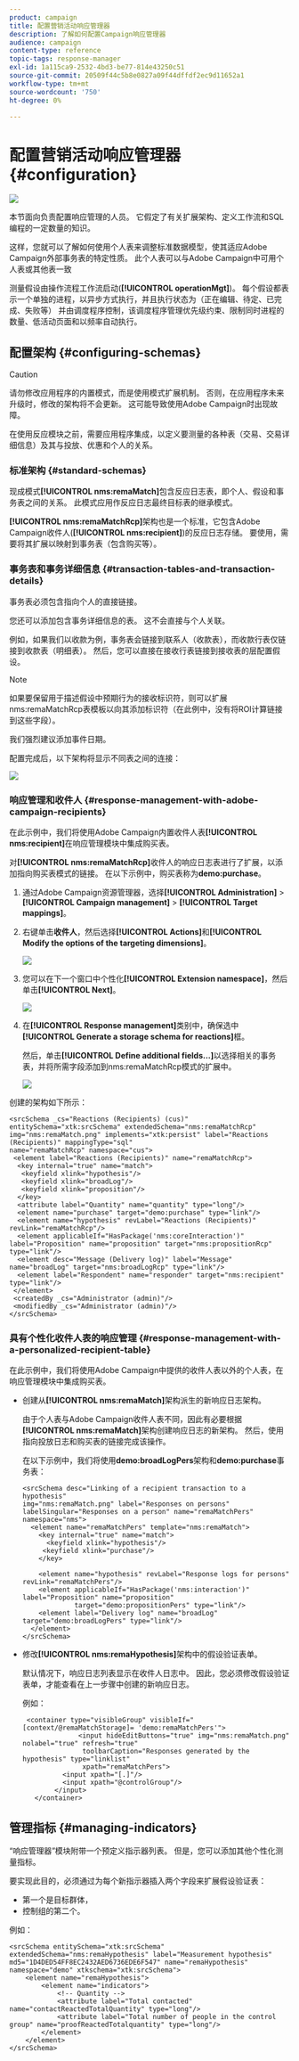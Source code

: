 ```yaml
---
product: campaign
title: 配置营销活动响应管理器
description: 了解如何配置Campaign响应管理器
audience: campaign
content-type: reference
topic-tags: response-manager
exl-id: 1a115ca9-2532-4bd3-be77-814e43250c51
source-git-commit: 20509f44c5b8e0827a09f44dffdf2ec9d11652a1
workflow-type: tm+mt
source-wordcount: '750'
ht-degree: 0%

---
```


# 配置营销活动响应管理器{#configuration}

![](../../assets/v7-only.svg)

本节面向负责配置响应管理的人员。 它假定了有关扩展架构、定义工作流和SQL编程的一定数量的知识。

这样，您就可以了解如何使用个人表来调整标准数据模型，使其适应Adobe Campaign外部事务表的特定性质。 此个人表可以与Adobe Campaign中可用个人表或其他表一致

测量假设由操作流程工作流启动(**[!UICONTROL operationMgt]**)。 每个假设都表示一个单独的进程，以异步方式执行，并且执行状态为（正在编辑、待定、已完成、失败等） 并由调度程序控制，该调度程序管理优先级约束、限制同时进程的数量、低活动页面和以频率自动执行。

## 配置架构 {#configuring-schemas}

>[!CAUTION]
>
>请勿修改应用程序的内置模式，而是使用模式扩展机制。 否则，在应用程序未来升级时，修改的架构将不会更新。 这可能导致使用Adobe Campaign时出现故障。

在使用反应模块之前，需要应用程序集成，以定义要测量的各种表（交易、交易详细信息）及其与投放、优惠和个人的关系。

### 标准架构 {#standard-schemas}

现成模式&#x200B;**[!UICONTROL nms:remaMatch]**&#x200B;包含反应日志表，即个人、假设和事务表之间的关系。 此模式应用作反应日志最终目标表的继承模式。

**[!UICONTROL nms:remaMatchRcp]**&#x200B;架构也是一个标准，它包含Adobe Campaign收件人(**[!UICONTROL nms:recipient]**)的反应日志存储。 要使用，需要将其扩展以映射到事务表（包含购买等）。

### 事务表和事务详细信息 {#transaction-tables-and-transaction-details}

事务表必须包含指向个人的直接链接。

您还可以添加包含事务详细信息的表。 这不会直接与个人关联。

例如，如果我们以收款为例，事务表会链接到联系人（收款表），而收款行表仅链接到收款表（明细表）。 然后，您可以直接在接收行表链接到接收表的层配置假设。

>[!NOTE]
>
>如果要保留用于描述假设中预期行为的接收标识符，则可以扩展nms:remaMatchRcp表模板以向其添加标识符（在此例中，没有将ROI计算链接到这些字段）。

我们强烈建议添加事件日期。

配置完成后，以下架构将显示不同表之间的连接：

![](assets/response_data_model.png)

### 响应管理和收件人 {#response-management-with-adobe-campaign-recipients}

在此示例中，我们将使用Adobe Campaign内置收件人表&#x200B;**[!UICONTROL nms:recipient]**&#x200B;在响应管理模块中集成购买表。

对&#x200B;**[!UICONTROL nms:remaMatchRcp]**&#x200B;收件人的响应日志表进行了扩展，以添加指向购买表模式的链接。 在以下示例中，购买表称为&#x200B;**demo:purchase**。

1. 通过Adobe Campaign资源管理器，选择&#x200B;**[!UICONTROL Administration]** > **[!UICONTROL Campaign management]** > **[!UICONTROL Target mappings]**。
1. 右键单击&#x200B;**收件人**，然后选择&#x200B;**[!UICONTROL Actions]**&#x200B;和&#x200B;**[!UICONTROL Modify the options of the targeting dimensions]**。

   ![](assets/delivery_mapping1.png)

1. 您可以在下一个窗口中个性化&#x200B;**[!UICONTROL Extension namespace]**，然后单击&#x200B;**[!UICONTROL Next]**。

   ![](assets/delivery_mapping2.png)

1. 在&#x200B;**[!UICONTROL Response management]**&#x200B;类别中，确保选中&#x200B;**[!UICONTROL Generate a storage schema for reactions]**&#x200B;框。

   然后，单击&#x200B;**[!UICONTROL Define additional fields...]**&#x200B;以选择相关的事务表，并将所需字段添加到nms:remaMatchRcp模式的扩展中。

   ![](assets/delivery_mapping3.png)

创建的架构如下所示：

```
<srcSchema _cs="Reactions (Recipients) (cus)" entitySchema="xtk:srcSchema" extendedSchema="nms:remaMatchRcp" 
img="nms:remaMatch.png" implements="xtk:persist" label="Reactions (Recipients)" mappingType="sql"
name="remaMatchRcp" namespace="cus">  
 <element label="Reactions (Recipients)" name="remaMatchRcp">    
  <key internal="true" name="match">      
   <keyfield xlink="hypothesis"/>      
   <keyfield xlink="broadLog"/>      
   <keyfield xlink="proposition"/>    
  </key>    
  <attribute label="Quantity" name="quantity" type="long"/>    
  <element name="purchase" target="demo:purchase" type="link"/>    
  <element name="hypothesis" revLabel="Reactions (Recipients)" revLink="remaMatchRcp"/>    
  <element applicableIf="HasPackage('nms:coreInteraction')" label="Proposition" name="proposition" target="nms:propositionRcp" type="link"/>   
  <element desc="Message (Delivery log)" label="Message" name="broadLog" target="nms:broadLogRcp" type="link"/>    
  <element label="Respondent" name="responder" target="nms:recipient" type="link"/>  
 </element>  
 <createdBy _cs="Administrator (admin)"/>  
 <modifiedBy _cs="Administrator (admin)"/>
</srcSchema>
```

### 具有个性化收件人表的响应管理 {#response-management-with-a-personalized-recipient-table}

在此示例中，我们将使用Adobe Campaign中提供的收件人表以外的个人表，在响应管理模块中集成购买表。

* 创建从&#x200B;**[!UICONTROL nms:remaMatch]**&#x200B;架构派生的新响应日志架构。

   由于个人表与Adobe Campaign收件人表不同，因此有必要根据&#x200B;**[!UICONTROL nms:remaMatch]**&#x200B;架构创建响应日志的新架构。 然后，使用指向投放日志和购买表的链接完成该操作。

   在以下示例中，我们将使用&#x200B;**demo:broadLogPers**&#x200B;架构和&#x200B;**demo:purchase**&#x200B;事务表：

   ```
   <srcSchema desc="Linking of a recipient transaction to a hypothesis"    
   img="nms:remaMatch.png" label="Responses on persons" labelSingular="Responses on a person" name="remaMatchPers" namespace="nms">
     <element name="remaMatchPers" template="nms:remaMatch">
       <key internal="true" name="match">
         <keyfield xlink="hypothesis"/>
        <keyfield xlink="purchase"/>
       </key>
   
       <element name="hypothesis" revLabel="Response logs for persons" revLink="remaMatchPers"/>
       <element applicableIf="HasPackage('nms:interaction')" label="Proposition" name="proposition"
                target="demo:propositionPers" type="link"/>
       <element label="Delivery log" name="broadLog" target="demo:broadLogPers" type="link"/>
     </element>
   </srcSchema>
   ```

* 修改&#x200B;**[!UICONTROL nms:remaHypothesis]**&#x200B;架构中的假设验证表单。

   默认情况下，响应日志列表显示在收件人日志中。 因此，您必须修改假设验证表单，才能查看在上一步骤中创建的新响应日志。

   例如：

   ```
    <container type="visibleGroup" visibleIf="[context/@remaMatchStorage]= 'demo:remaMatchPers'">
                 <input hideEditButtons="true" img="nms:remaMatch.png" nolabel="true" refresh="true"
                  toolbarCaption="Responses generated by the hypothesis" type="linklist"
                  xpath="remaMatchPers">
             <input xpath="[.]"/>
             <input xpath="@controlGroup"/>
           </input>
      </container> 
   ```

## 管理指标 {#managing-indicators}

“响应管理器”模块附带一个预定义指示器列表。 但是，您可以添加其他个性化测量指标。

要实现此目的，必须通过为每个新指示器插入两个字段来扩展假设验证表：

* 第一个是目标群体，
* 控制组的第二个。

例如：

```
<srcSchema entitySchema="xtk:srcSchema" extendedSchema="nms:remaHypothesis" label="Measurement hypothesis" 
md5="1D4DED54FF8EC2432AED6736EDE6F547" name="remaHypothesis" namespace="demo" xtkschema="xtk:srcSchema">  
    <element name="remaHypothesis">    
        <element name="indicators">      
            <!-- Quantity -->      
            <attribute label="Total contacted" name="contactReactedTotalQuantity" type="long"/>
            <attribute label="Total number of people in the control group" name="proofReactedTotalquantity" type="long"/> 
        </element> 
    </element>
</srcSchema>
```
